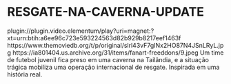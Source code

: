 # RESGATE-NA-CAVERNA-UPDATE

<item>
<title>[COLOR silver][B] RESGATE NA CAVERNA 1º TEMPORADA LEG. [/COLOR][/B][COLOR yellow]  FULL HD  [B][/COLOR][/B]</title>
<link>plugin://plugin.video.elementum/play?uri=magnet:?xt=urn:btih:a6ee96c723e593224563d82b929b8217eef1463f</link>
<thumbnail>https://www.themoviedb.org/t/p/original/slrl43vF7gINx2HO87N4JSnLRyL.jpg</thumbnail>
<fanart>https://ia801404.us.archive.org/31/items/fanart-freeddons/9.jpeg</fanart>
<info>Um time de futebol juvenil fica preso em uma caverna na Tailândia, e a situação trágica mobiliza uma operação internacional de resgate. Inspirada em uma história real.</info>
</item>
